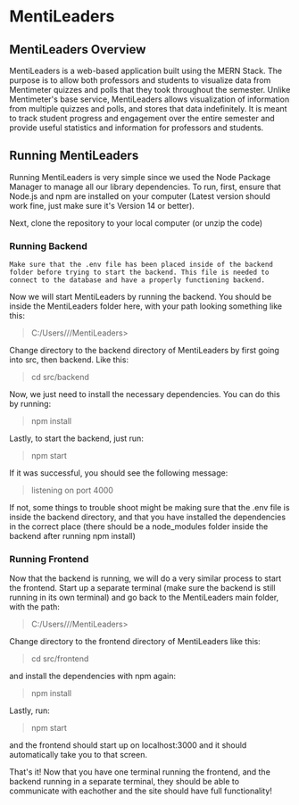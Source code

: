 # MentiLeaders
## MentiLeaders Overview
MentiLeaders is a web-based application built using the MERN Stack. The purpose is to allow both professors and students to visualize data
from Mentimeter quizzes and polls that they took throughout the semester. Unlike Mentimeter's base service, MentiLeaders allows visualization of
information from multiple quizzes and polls, and stores that data indefinitely. It is meant to track student progress and engagement over the entire
semester and provide useful statistics and information for professors and students.

## Running MentiLeaders
Running MentiLeaders is very simple since we used the Node Package Manager to manage all our library dependencies. To run, first, ensure that Node.js
and npm are installed on your computer (Latest version should work fine, just make sure it's Version 14 or better).

Next, clone the repository to your local computer (or unzip the code)

### Running Backend

```
Make sure that the .env file has been placed inside of the backend folder before trying to start the backend. This file is needed to connect to the database and have a properly functioning backend.
```

Now we will start MentiLeaders by running the backend. You should be inside the MentiLeaders folder here, with your path looking something like this:
> C:/Users/<username>/<path-to-mentileaders>/MentiLeaders>

Change directory to the backend directory of MentiLeaders by first going into src, then backend. Like this:
> cd src/backend

Now, we just need to install the necessary dependencies. You can do this by running:
> npm install

Lastly, to start the backend, just run:
> npm start

If it was successful, you should see the following message:
> listening on port 4000

If not, some things to trouble shoot might be making sure that the .env file is inside the backend directory, and that you have installed the dependencies in the correct place (there should be a node_modules folder inside the backend after running npm install)

### Running Frontend
Now that the backend is running, we will do a very similar process to start the frontend.
Start up a separate terminal (make sure the backend is still running in its own terminal) and go back to the MentiLeaders main folder, with the path:
> C:/Users/<username>/<path-to-mentileaders>/MentiLeaders>

Change directory to the frontend directory of MentiLeaders like this:
> cd src/frontend

and install the dependencies with npm again:
> npm install

Lastly, run:
> npm start

and the frontend should start up on localhost:3000 and it should automatically take you to that screen.

That's it! Now that you have one terminal running the frontend, and the backend running in a separate terminal, they should be able to communicate with eachother and the site should have full functionality!